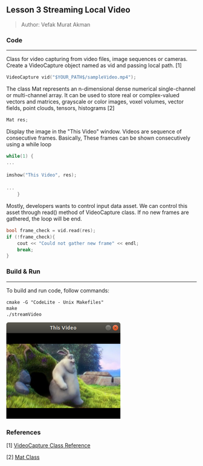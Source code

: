 ## Lesson 3 Streaming Local Video
> Author: Vefak Murat Akman

### Code 
---
Class for video capturing from video files, image sequences or cameras. Create a VideoCapture object named as vid and passing local path. [1]

```cpp
VideoCapture vid("$YOUR_PATH$/sampleVideo.mp4"); 
```
The class Mat represents an n-dimensional dense numerical single-channel or multi-channel array. It can be used to store real or complex-valued vectors and matrices, grayscale or color images, voxel volumes, vector fields, point clouds, tensors, histograms [2]

```cpp
Mat res;
```
Display the image  in the "This Video" window. Videos are sequence of consecutive frames. Basically, These frames can be shown consecutively using a while loop

```cpp
while(1) {
...

imshow("This Video", res); 

...
    }
```
Mostly, developers wants to control input data asset. We can control this asset through read() method of VideoCapture class. If no new frames are gathered, the loop will be end.

```cpp
bool frame_check = vid.read(res); 
if (!frame_check){
	cout << "Could not gather new frame" << endl;
    break;
}    
```

### Build & Run
---
To build and run code, follow commands:
```command
cmake -G "CodeLite - Unix Makefiles"
make
./streamVideo
```

<img src="./img/img.png"  height ="40%" width="60%">

### References
[1] [VideoCapture Class Reference](https://docs.opencv.org/3.4/d8/dfe/classcv_1_1VideoCapture.html)

[2] [Mat Class](https://docs.opencv.org/master/d3/d63/classcv_1_1Mat.html#details)
